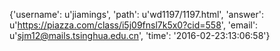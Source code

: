 {'username': u'jiamings', 'path': u'wd1197/1197.html', 'answer': u'https://piazza.com/class/i5j09fnsl7k5x0?cid=558', 'email': u'sjm12@mails.tsinghua.edu.cn', 'time': '2016-02-23:13:06:58'}